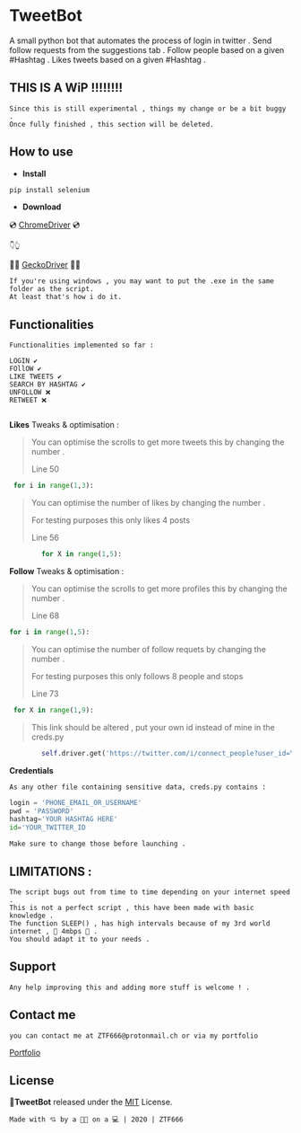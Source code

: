 # TweetBot

A small python bot that automates the process of login in twitter .
Send follow requests from the suggestions tab .
Follow people based on a given #Hashtag .
Likes tweets based on a given #Hashtag .


## THIS IS A WiP !!!!!!!!

```
Since this is still experimental , things my change or be a bit buggy .
Once fully finished , this section will be deleted.
```

## How to use

- **Install**

```python
pip install selenium
```

- **Download**


 💿 [ChromeDriver](http://chromedriver.chromium.org/) 💿 
```
👇👆
```
🦊🦎 [GeckoDriver](https://github.com/mozilla/geckodriver/releases) 🦎🦊

``` 
If you're using windows , you may want to put the .exe in the same folder as the script.
At least that's how i do it.
```

## Functionalities

```
Functionalities implemented so far :

LOGIN ✔️
FOllOW ✔️
LIKE TWEETS ✔️
SEARCH BY HASHTAG ✔️
UNFOLLOW ❌
RETWEET ❌


```

**Likes**
Tweaks & optimisation :

>  <p>You can optimise the scrolls to get more tweets this by changing the number . </p>
> <p>Line 50</p>

```python
 for i in range(1,3):
```
>  <p>You can optimise the number of likes by changing the number . </p>
>  <p>For testing purposes this only likes 4 posts </p>
> <p>Line 56</p>

```python
        for X in range(1,5):
```


**Follow**
Tweaks & optimisation :

>  <p>You can optimise the scrolls to get more profiles this by changing the number . </p>
> <p>Line 68</p>

```python
for i in range(1,5):
```

>  <p>You can optimise the number of follow requets by changing the number . </p>
>  <p>For testing purposes this only follows 8 people and stops </p>
> <p>Line 73</p>

```python
 for X in range(1,9):
```

>  <p> This link should be altered , put your own id instead of mine in the creds.py </p>
```python
        self.driver.get('https://twitter.com/i/connect_people?user_id=YOUR_PROFILE_ID_GOES_HERE')
```

**Credentials**

```
As any other file containing sensitive data, creds.py contains :
```

```python
login = 'PHONE_EMAIL_OR_USERNAME'
pwd = 'PASSWORD'
hashtag='YOUR HASHTAG HERE'
id='YOUR_TWITTER_ID
```

```
Make sure to change those before launching .
```

## LIMITATIONS :

```
The script bugs out from time to time depending on your internet speed .
This is not a perfect script , this have been made with basic knowledge .
The function SLEEP() , has high intervals because of my 3rd world internet , 💛 4mbps 💛 .
You should adapt it to your needs .
```

## Support

```
Any help improving this and adding more stuff is welcome ! .
```

## Contact me

```
you can contact me at ZTF666@protonmail.ch or via my portfolio
```

[Portfolio](https://ztfportfolio.web.app/)

## License

**🐤TweetBot** released under the [MIT](LICENSE) License.

```
Made with 💘 by a 👨‍💻 on a 💻 | 2020 | ZTF666

``` 